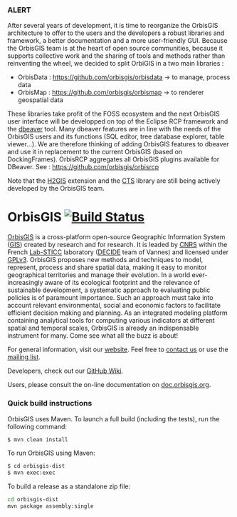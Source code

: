 ### ALERT

After several years of development, it is time to reorganize the OrbisGIS architecture to offer to the users and the developers a robust libraries and framework, a better documentation and a more user-friendly GUI. Because the OrbisGIS team is at the heart of open source communities, because it supports collective work and the sharing of tools and methods rather than reinventing the wheel, we decided to split OrbiGIS in a two main libraries : 

- OrbisData : https://github.com/orbisgis/orbisdata -> to manage, process data
- OrbisMap : https://github.com/orbisgis/orbismap -> to renderer geospatial data

These libraries take profit of the FOSS ecosystem and the next OrbisGIS user interface will be developped on top of the Eclipse RCP framework and the [dbeaver](https://dbeaver.io/) tool. Many dbeaver features are in line with the needs of the OrbisGIS users and its functions (SQL editor, tree database explorer, table viewer...). We are therefore thinking of adding OrbisGIS features to dbeaver and use it in replacement to the current OrbisGIS (based on DockingFrames). 
OrbisRCP aggregates all OrbisGIS plugins available for DBeaver. See : https://github.com/orbisgis/orbisrcp

Note that the [H2GIS](http://www.h2gis.org/) extension and the [CTS](https://github.com/orbisgis/cts) library are still being actively developed by the OrbisGIS team.




# OrbisGIS [![Build Status](https://travis-ci.org/orbisgis/orbisgis.png?branch=master)](https://travis-ci.org/orbisgis/orbisgis)


[OrbisGIS](http://orbisgis.org/) is a cross-platform open-source Geographic Information System ([GIS](https://en.wikipedia.org/wiki/Geographic_information_system)) created by research and for research. It is leaded by [CNRS](http://www.cnrs.fr/) within the French [Lab-STICC](http://www.lab-sticc.fr/) laboratory ([DECIDE](http://www.lab-sticc.fr/en/teams/m-570-decide.htm) team of Vannes) and licensed under [GPLv3](https://github.com/orbisgis/orbisgis/blob/master/Licenses/license-GPL.txt). OrbisGIS proposes new methods and techniques to model, represent, process and share spatial data, making it easy to monitor geographical territories and manage their evolution.
In a world ever-increasingly aware of its ecological footprint and the relevance of sustainable development, a systematic approach to evaluating public policies is of paramount importance. Such an approach must take into account relevant environmental, social and economic factors to facilitate efficient decision making and planning. As an integrated modeling platform containing analytical tools for computing various indicators at different spatial and temporal scales, OrbisGIS is already an indispensable instrument for many. Come see what all the buzz is about!


For general information, visit our [website](http://www.orbisgis.org). Feel free to [contact us](http://www.orbisgis.org/#contact) or use the [mailing list](http://orbisgis.3871844.n2.nabble.com/).

Developers, check out our [GitHub Wiki](https://github.com/orbisgis/orbisgis/wiki).

Users, please consult the on-line documentation on [doc.orbisgis.org](http://doc.orbisgis.org/).

### Quick build instructions

OrbisGIS uses Maven. To launch a full build (including the tests), run the following command:
```bash
$ mvn clean install
```
To run OrbisGIS using Maven:
```bash
$ cd orbisgis-dist
$ mvn exec:exec
```

To build a release as a standalone zip file:
```bash
cd orbisgis-dist
mvn package assembly:single
```
